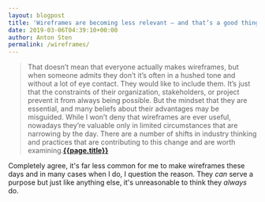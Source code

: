 ```yaml
---
layout: blogpost
title: 'Wireframes are becoming less relevant — and that’s a good thing'
date: 2019-03-06T04:39:10+00:00
author: Anton Sten
permalink: /wireframes/
---
```


>That doesn’t mean that everyone actually makes wireframes, but when someone admits they don’t it’s often in a hushed tone and without a lot of eye contact. They would like to include them. It’s just that the constraints of their organization, stakeholders, or project prevent it from always being possible. But the mindset that they are essential, and many beliefs about their advantages may be misguided. While I won’t deny that wireframes are ever useful, nowadays they’re valuable only in limited circumstances that are narrowing by the day. There are a number of shifts in industry thinking and practices that are contributing to this change and are worth examining.**[{{page.title}}](https://medium.com/@seandexter1/wireframes-are-becoming-less-relevant-and-thats-a-good-thing-e66b30724a27?ref=uxdesignweekly)**

Completely agree, it's far less common for me to make wireframes these days and in many cases when I do, I question the reason. They _can_ serve a purpose but just like anything else, it's unreasonable to think they _always_ do. 
